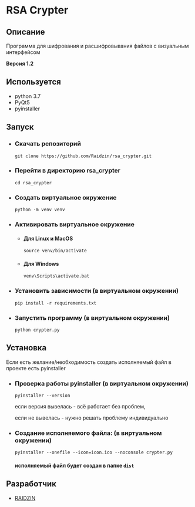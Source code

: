 # RSA Crypter

## Описание
Программа для шифрования и расшифровывания файлов с визуальным интерфейсом

**Версия 1.2**

## Используется

- python 3.7
- PyQt5
- pyinstaller

## Запуск

- ### Скачать репозиторий
  ```shell
  git clone https://github.com/Raidzin/rsa_crypter.git
  ```
  
- ### Перейти в директорию rsa_crypter
  ```shell
  cd rsa_crypter
  ```
- ### Создать виртуальное окружение
  ```shell
  python -m venv venv
  ```

- ### Активировать виртуальное окружение
  - #### Для Linux и MacOS
    ```shell
    source venv/bin/activate
    ```
  - #### Для Windows
    ```commandline
    venv\Scripts\activate.bat
    ```

- ### Установить зависимости (в виртуальном окружении)
  ```shell
  pip install -r requirements.txt
  ```

- ### Запустить программу (в виртуальном окружении)
  ```shell
  python crypter.py
  ```
  
## Установка

Если есть желание/необходимость создать исполняемый файл в проекте есть pyinstaller

- ### Проверка работы pyinstaller (в виртуальном окружении)
  ```shell
  pyinstaller --version
  ```
  если версия вывелась - всё работает без проблем,

  если не вывелась - нужно решать проблему индивидуально

- ### Создание исполняемого файла: (в виртуальном окружении)
  ```shell
  pyinstaller --onefile --icon=icon.ico --noconsole crypter.py
  ```
  #### исполняемый файл будет создан в папке `dist`
  
## Разработчик

- [RAIDZIN](https://github.com/Raidzin "github.com/Raidzin")